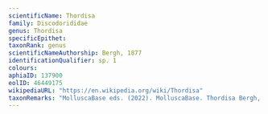 ```yaml
---
scientificName: Thordisa
family: Discodorididae
genus: Thordisa
specificEpithet: 
taxonRank: genus
scientificNameAuthorship: Bergh, 1877
identificationQualifier: sp. 1
colours:
aphiaID: 137900
eolID: 46449175
wikipediaURL: "https://en.wikipedia.org/wiki/Thordisa"
taxonRemarks: "MolluscaBase eds. (2022). MolluscaBase. Thordisa Bergh, 1877. Accessed through: World Register of Marine Species at: https://www.marinespecies.org/aphia.php?p=taxdetails&id=137900 on 2022-02-24"
---
```

